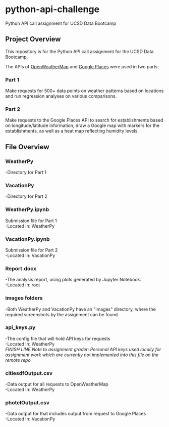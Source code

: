 # python-api-challenge
Python API call assignment for UCSD Data Bootcamp

## Project Overview
This repository is for the Python API call assignment for the UCSD Data Bootcamp.

The APIs of [OpenWeatherMap](https://openweathermap.org/api) and [Google Places](https://developers.google.com/places/web-service/overview) were used in two parts:


### Part 1
Make requests for 500+ data points on weather patterns based on locations and run regression analyses on various comparisons.

### Part 2
Make requests to the Google Places API to search for establishments based on longitude/latitude information, draw a Google map with markers for the establishments,
as well as a heat map reflecting humidity levels.

## File Overview

### WeatherPy
-Directory for Part 1

### VacationPy
-Directory for Part 2

### WeatherPy.ipynb
Submission file for Part 1\
-Located in: WeatherPy

### VacationPy.ipynb
Submission file for Part 2\
-Located in: VacationPy

### Report.docx
-The analysis report, using plots generated by Jupyter Notebook.\
-Located in: root

### images folders
-Both WeatherPy and VacationPy have an "images" directory, where the required screenshots by the assignment can be found.

### api_keys.py
-The config file that will hold API keys for requests\
-Located in: WeatherPy\
*FINISH LINE Note to assignment grader: Personal API keys used locally for assignment work which are currently not implemented into this file on the remote repo*

### citiesdfOutput.csv
-Data output for all requests to OpenWeatherMap\
-Located in: WeatherPy

### photelOutput.csv
-Data output for that includes output from request to Google Places\
-Located in: VacationPy
